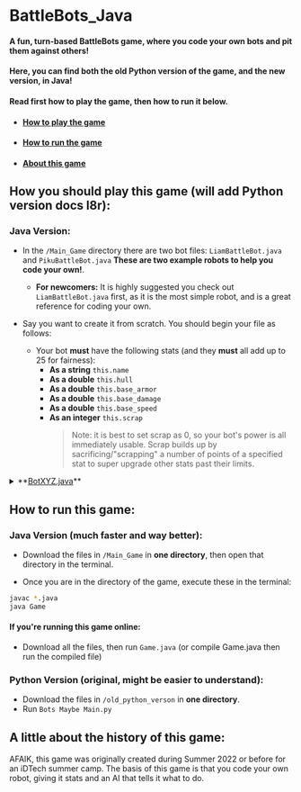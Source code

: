 # BattleBots_Java
#### A fun, turn-based BattleBots game, where you code your own bots and pit them against others!
#### Here, you can find both the old Python version of the game, and the new version, in Java!
#### Read first how to play the game, then how to run it below.
- #### [How to play the game](#how-you-should-play-this-game-will-add-python-version-docs-l8r)
- #### [How to run the game](#how-to-run-this-game)
- #### [About this game](#a-little-about-the-history-of-this-game)
## How you should play this game (will add Python version docs l8r):
### Java Version:
 - In the `/Main_Game` directory there are two bot files: `LiamBattleBot.java` and `PikuBattleBot.java` **These are two example robots to help you code your own!**.
     - **For newcomers:** It is highly suggested you check out `LiamBattleBot.java` first, as it is the most simple robot, and is a great reference for coding your own.
 
 - Say you want to create it from scratch. You should begin your file as follows:
    - Your bot **must** have the following stats (and they **must** all add up to 25 for fairness):
        - **As a string** `this.name`
        - **As a double** `this.hull`
        - **As a double** `this.base_armor`
        - **As a double** `this.base_damage`
        - **As a double** `this.base_speed`
        - **As an integer** `this.scrap`
          > Note: it is best to set scrap as 0, so your bot's power is all immediately usable. Scrap builds up by sacrificing/"scrapping" a number of points of a specified stat to super upgrade other stats past their limits.

<details>
    <summary>**<ins>BotXYZ.java</ins>**</summary>
    ```java
    class BotXYZ extends BattleBot
    {
        // The class constructor, where you define your bot's name and stats, along with extra variables and parameters that are unique to your bot.
        public BotXYZ()
        {
            this.name = "BotXYZ";
            this.hull = 5.0 * (HullValue);
            this.base_armor = 19.0;
            this.base_damage = 1.0;
            this.base_speed = 1.0;
            this.scrap = 0;
        }
        // The function where you code what the bot does. This must be titled take_turn.
        public void take_turn(BattleBot enemy)
        {
            // In this example, 'BotXYZ' uses RNG(random number generation) to decide what to do. However, the fun of it is that it's all up to you!
            // NOTE: Your bot is only able to do one move at a time. As such, program your bot in such a way that if you
            // plan to do a combo of moves, there is a placeholder variable so that it knows how far it is in the sequence, as the combo will be split into multiple turns.
            int rand = (int) (Math.random() * 10 + 1);
            if(rand < 7)
            {
                this.upgrade_hull();
            }
            else if(rand < 8)
            {
                this.attack(enemy);
            }
            else if(rand < 9)
            {
                this.upgrade_damage();
            }
            else if(rand < 10)
            {
                this.upgrade_speed();
            }
        }
    }
    ```
</details>

## How to run this game:
### Java Version (much faster and way better):
- Download the files in `/Main_Game` in **one directory**, then open that directory in the terminal.

- Once you are in the directory of the game, execute these in the terminal:
```zsh
javac *.java
java Game
```
#### If you're running this game online:
- Download all the files, then run `Game.java` (or compile Game.java then run the compiled file)
### Python Version (original, might be easier to understand):
 - Download the files in `/old_python_verson` in **one directory**.
 - Run `Bots Maybe Main.py`

## A little about the history of this game:
AFAIK, this game was originally created during Summer 2022 or before for an iDTech summer camp.
The basis of this game is that you code your own robot, giving it stats and an AI that tells it what to do.
